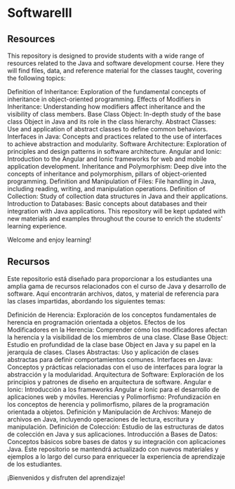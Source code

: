 # SoftwareIII

## Resources

This repository is designed to provide students with a wide range of resources related to the Java and software development course. Here they will find files, data, and reference material for the classes taught, covering the following topics:

Definition of Inheritance: Exploration of the fundamental concepts of inheritance in object-oriented programming.
Effects of Modifiers in Inheritance: Understanding how modifiers affect inheritance and the visibility of class members.
Base Class Object: In-depth study of the base class Object in Java and its role in the class hierarchy.
Abstract Classes: Use and application of abstract classes to define common behaviors.
Interfaces in Java: Concepts and practices related to the use of interfaces to achieve abstraction and modularity.
Software Architecture: Exploration of principles and design patterns in software architecture.
Angular and Ionic: Introduction to the Angular and Ionic frameworks for web and mobile application development.
Inheritance and Polymorphism: Deep dive into the concepts of inheritance and polymorphism, pillars of object-oriented programming.
Definition and Manipulation of Files: File handling in Java, including reading, writing, and manipulation operations.
Definition of Collection: Study of collection data structures in Java and their applications.
Introduction to Databases: Basic concepts about databases and their integration with Java applications.
This repository will be kept updated with new materials and examples throughout the course to enrich the students' learning experience.

Welcome and enjoy learning!


## Recursos

Este repositorio está diseñado para proporcionar a los estudiantes una amplia gama de recursos relacionados con el curso de Java y desarrollo de software. Aquí encontrarán archivos, datos, y material de referencia para las clases impartidas, abordando los siguientes temas:

Definición de Herencia: Exploración de los conceptos fundamentales de herencia en programación orientada a objetos.
Efectos de los Modificadores en la Herencia: Comprender cómo los modificadores afectan la herencia y la visibilidad de los miembros de una clase.
Clase Base Object: Estudio en profundidad de la clase base Object en Java y su papel en la jerarquía de clases.
Clases Abstractas: Uso y aplicación de clases abstractas para definir comportamientos comunes.
Interfaces en Java: Conceptos y prácticas relacionadas con el uso de interfaces para lograr la abstracción y la modularidad.
Arquitectura de Software: Exploración de los principios y patrones de diseño en arquitectura de software.
Angular e Ionic: Introducción a los frameworks Angular e Ionic para el desarrollo de aplicaciones web y móviles.
Herencias y Polimorfismo: Profundización en los conceptos de herencia y polimorfismo, pilares de la programación orientada a objetos.
Definición y Manipulación de Archivos: Manejo de archivos en Java, incluyendo operaciones de lectura, escritura y manipulación.
Definición de Colección: Estudio de las estructuras de datos de colección en Java y sus aplicaciones.
Introducción a Bases de Datos: Conceptos básicos sobre bases de datos y su integración con aplicaciones Java.
Este repositorio se mantendrá actualizado con nuevos materiales y ejemplos a lo largo del curso para enriquecer la experiencia de aprendizaje de los estudiantes.

¡Bienvenidos y disfruten del aprendizaje!
